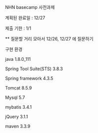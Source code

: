 NHN basecamp 사전과제

계획된 완료일 : 12/27

제출 기한 : 1/1

** 질문할 거리 모아서 12/26, 12/27 에 질문하기

구현 환경

java 1.8.0_111

Spring Tool Suite(STS) 3.8.3

Spring framework 4.3.5

Tomcat 8.5.9

Mysql 5.7

mybatis 3.4.1

jQuery 3.1.1

maven 3.3.9
